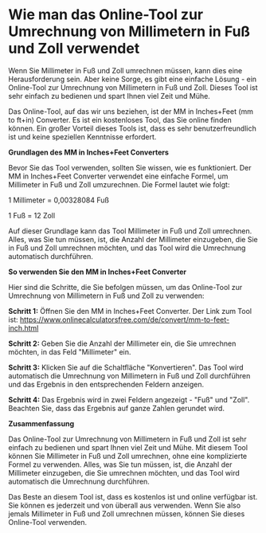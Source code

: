 Wie man das Online-Tool zur Umrechnung von Millimetern in Fuß und Zoll verwendet
================================================================================

Wenn Sie Millimeter in Fuß und Zoll umrechnen müssen, kann dies eine Herausforderung sein. Aber keine Sorge, es gibt eine einfache Lösung - ein Online-Tool zur Umrechnung von Millimetern in Fuß und Zoll. Dieses Tool ist sehr einfach zu bedienen und spart Ihnen viel Zeit und Mühe.

Das Online-Tool, auf das wir uns beziehen, ist der MM in Inches+Feet (mm to ft+in) Converter. Es ist ein kostenloses Tool, das Sie online finden können. Ein großer Vorteil dieses Tools ist, dass es sehr benutzerfreundlich ist und keine speziellen Kenntnisse erfordert.

**Grundlagen des MM in Inches+Feet Converters**

Bevor Sie das Tool verwenden, sollten Sie wissen, wie es funktioniert. Der MM in Inches+Feet Converter verwendet eine einfache Formel, um Millimeter in Fuß und Zoll umzurechnen. Die Formel lautet wie folgt:

1 Millimeter = 0,00328084 Fuß

1 Fuß = 12 Zoll

Auf dieser Grundlage kann das Tool Millimeter in Fuß und Zoll umrechnen. Alles, was Sie tun müssen, ist, die Anzahl der Millimeter einzugeben, die Sie in Fuß und Zoll umrechnen möchten, und das Tool wird die Umrechnung automatisch durchführen.

**So verwenden Sie den MM in Inches+Feet Converter**

Hier sind die Schritte, die Sie befolgen müssen, um das Online-Tool zur Umrechnung von Millimetern in Fuß und Zoll zu verwenden:

**Schritt 1:** Öffnen Sie den MM in Inches+Feet Converter. Der Link zum Tool ist: <https://www.onlinecalculatorsfree.com/de/convert/mm-to-feet-inch.html>

**Schritt 2:** Geben Sie die Anzahl der Millimeter ein, die Sie umrechnen möchten, in das Feld "Millimeter" ein.

**Schritt 3:** Klicken Sie auf die Schaltfläche "Konvertieren". Das Tool wird automatisch die Umrechnung von Millimetern in Fuß und Zoll durchführen und das Ergebnis in den entsprechenden Feldern anzeigen.

**Schritt 4:** Das Ergebnis wird in zwei Feldern angezeigt - "Fuß" und "Zoll". Beachten Sie, dass das Ergebnis auf ganze Zahlen gerundet wird.

**Zusammenfassung**

Das Online-Tool zur Umrechnung von Millimetern in Fuß und Zoll ist sehr einfach zu bedienen und spart Ihnen viel Zeit und Mühe. Mit diesem Tool können Sie Millimeter in Fuß und Zoll umrechnen, ohne eine komplizierte Formel zu verwenden. Alles, was Sie tun müssen, ist, die Anzahl der Millimeter einzugeben, die Sie umrechnen möchten, und das Tool wird automatisch die Umrechnung durchführen.

Das Beste an diesem Tool ist, dass es kostenlos ist und online verfügbar ist. Sie können es jederzeit und von überall aus verwenden. Wenn Sie also jemals Millimeter in Fuß und Zoll umrechnen müssen, können Sie dieses Online-Tool verwenden.
